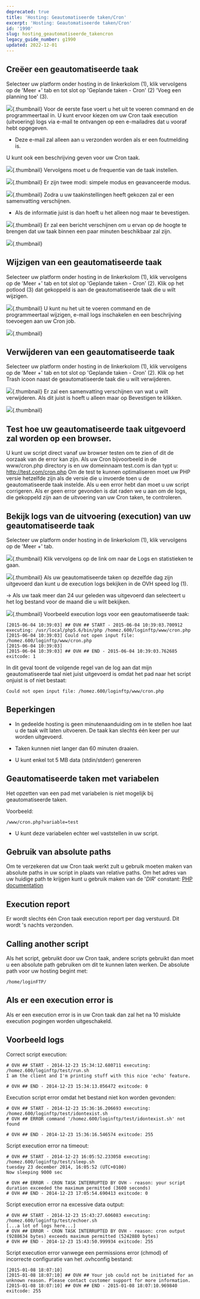 ```yaml
---
deprecated: true
title: 'Hosting: Geautomatiseerde taken/Cron'
excerpt: 'Hosting: Geautomatiseerde taken/Cron'
id: '1990'
slug: hosting_geautomatiseerde_takencron
legacy_guide_number: g1990
updated: 2022-12-01
---
```



## Creëer een geautomatiseerde taak
Selecteer uw platform onder hosting in de linkerkolom (1), klik vervolgens op de 'Meer +' tab en tot slot op 'Geplande taken - Cron' (2) 'Voeg een planning toe' (3).

![](images/3261.png){.thumbnail}
Voor de eerste fase voert u het uit te voeren command en de programmeertaal in. U kunt ervoor kiezen om uw Cron taak execution  (uitvoering) logs via e-mail te ontvangen op een e-mailadres dat u vooraf hebt opgegeven. 


- Deze e-mail zal alleen aan u verzonden worden als er een foutmelding is.


U kunt ook een beschrijving geven voor uw Cron taak.

![](images/3262.png){.thumbnail}
Vervolgens moet u de frequentie van de taak instellen.

![](images/3264.png){.thumbnail}
Er zijn twee modi: simpele modus en geavanceerde modus.

![](images/3265.png){.thumbnail}
Zodra u uw taakinstellingen heeft gekozen zal er een samenvatting verschijnen. 


- Als de informatie juist is dan hoeft u het alleen nog maar te bevestigen.



![](images/3266.png){.thumbnail}
Er zal een bericht verschijnen om u ervan op de hoogte te brengen dat uw taak binnen een paar minuten beschikbaar zal zijn.

![](images/3267.png){.thumbnail}


## Wijzigen van een geautomatiseerde taak
Selecteer uw platform onder hosting in de linkerkolom (1), klik vervolgens op de 'Meer +' tab en tot slot op 'Geplande taken - Cron' (2). Klik op het potlood (3) dat gekoppeld is aan de geautomatiseerde taak die u wilt wijzigen.

![](images/3268.png){.thumbnail}
U kunt nu het uit te voeren command en de programmeertaal wijzigen, e-mail logs inschakelen en een beschrijving toevoegen aan uw Cron job.

![](images/3269.png){.thumbnail}


## Verwijderen van een geautomatiseerde taak
Selecteer uw platform onder hosting in de linkerkolom (1), klik vervolgens op de 'Meer +' tab en tot slot op 'Geplande taken - Cron' (2). Klik op het Trash icoon naast de geautomatiseerde taak die u wilt verwijderen.

![](images/3270.png){.thumbnail}
Er zal een samenvatting verschijnen van wat u wilt verwijderen. Als dit juist is hoeft u alleen maar op Bevestigen te klikken.

![](images/3271.png){.thumbnail}


## Test hoe uw geautomatiseerde taak uitgevoerd zal worden op een browser.
U kunt uw script direct vanaf uw browser testen om te zien of dit de oorzaak van de error kan zijn. 
Als uw Cron bijvoorbeeld in de www/cron.php directory is en uw domeinnaam test.com is dan typt u: 
http://test.com/cron.php
Om de test te kunnen optimaliseren moet uw PHP versie hetzelfde zijn als de versie die u invoerde toen u de geautomatiseerde taak instelde.
Als u een error hebt dan moet u uw script corrigeren. Als er geen error gevonden is dat raden we u aan om de logs, die gekoppeld zijn aan de uitvoering van uw Cron taken, te controleren.


## Bekijk logs van de uitvoering (execution) van uw geautomatiseerde taak
Selecteer uw platform onder hosting in de linkerkolom (1), klik vervolgens op de 'Meer +' tab.

![](images/4012.png){.thumbnail}
Klik vervolgens op de link om naar de Logs en statistieken te gaan.

![](images/4013.png){.thumbnail}
Als uw geautomatiseerde taken op dezelfde dag zijn uitgevoerd dan kunt u de execution logs bekijken in de OVH speed log (1). 

-> Als uw taak meer dan 24 uur geleden was uitgevoerd dan selecteert u het log bestand voor de maand die u wilt bekijken.

![](images/3274.png){.thumbnail}
Voorbeeld execution logs voor een geautomatiseerde taak:

```
[2015-06-04 10:39:03] ## OVH ## START - 2015-06-04 10:39:03.700912 executing: /usr/local/php5.6/bin/php /homez.600/loginftp/www/cron.php
[2015-06-04 10:39:03] Could not open input file: /homez.600/loginftp/www/cron.php
[2015-06-04 10:39:03]
[2015-06-04 10:39:03] ## OVH ## END - 2015-06-04 10:39:03.762685 exitcode: 1
```


In dit geval toont de volgende regel van de log aan dat mijn geautomatiseerde taal niet juist uitgevoerd is omdat het pad naar het script onjuist is of niet bestaat: 


```
Could not open input file: /homez.600/loginftp/www/cron.php
```




## Beperkingen

- In gedeelde hosting is geen minutenaanduiding om in te stellen hoe laat u de taak wilt laten uitvoeren. De taak kan slechts één keer per uur worden uitgevoerd. 

- Taken kunnen niet langer dan 60 minuten draaien. 

- U kunt enkel tot 5 MB data (stdin/stderr) genereren




## Geautomatiseerde taken met variabelen
Het opzetten van een pad met variabelen is niet mogelijk bij geautomatiseerde taken. 

Voorbeeld:

```
/www/cron.php?variable=test
```



- U kunt deze variabelen echter wel vaststellen in uw script.




## Gebruik van absolute paths
Om te verzekeren dat uw Cron taak werkt zult u gebruik moeten maken van absolute paths in uw script in plaats van relative paths.
Om het adres van uw huidige path te krijgen kunt u gebruik maken van de '_DIR_' constant:
[PHP documentation](http://php.net/manual/en/language.constants.predefined.php)


## Execution report
Er wordt slechts één Cron taak execution report per dag verstuurd. Dit wordt 's nachts verzonden.


## Calling another script
Als het script, gebruikt door uw Cron taak, andere scripts gebruikt dan moet u een absolute path gebruiken om dit te kunnen laten werken. De absolute path voor uw hosting begint met: 


```
/home/loginFTP/
```




## Als er een execution error is
Als er een execution error is in uw Cron taak dan zal het na 10 mislukte execution pogingen worden uitgeschakeld.


## Voorbeeld logs
Correct script execution:

```
# OVH ## START - 2014-12-23 15:34:12.680711 executing: /homez.600/loginftp/test/run.sh
I am the client and I'm printing stuff with this nice 'echo' feature.

# OVH ## END - 2014-12-23 15:34:13.056472 exitcode: 0
```


Execution script error omdat het bestand niet kon worden gevonden:

```
# OVH ## START - 2014-12-23 15:36:16.206693 executing: /homez.600/loginftp/test/idontexist.sh
# OVH ## ERROR command '/homez.600/loginftp/test/idontexist.sh' not found

# OVH ## END - 2014-12-23 15:36:16.546574 exitcode: 255
```


Script execution error na timeout:

```
# OVH ## START - 2014-12-23 16:05:52.233058 executing: /homez.600/loginftp/test/sleep.sh
tuesday 23 december 2014, 16:05:52 (UTC+0100)
Now sleeping 9000 sec

# OVH ## ERROR - CRON TASK INTERRUPTED BY OVH - reason: your script duration exceeded the maximum permitted (3600 seconds)
# OVH ## END - 2014-12-23 17:05:54.690413 exitcode: 0
```


Script execution error na excessive data output:

```
# OVH ## START - 2014-12-23 15:43:27.606083 executing: /homez.600/loginftp/test/echoer.sh
[...a lot of logs here...]
# OVH ## ERROR - CRON TASK INTERRUPTED BY OVH - reason: cron output (9288634 bytes) exceeds maximum permitted (5242880 bytes)
# OVH ## END - 2014-12-23 15:43:50.999934 exitcode: 255
```


Script execution error vanwege een permissions error (chmod) of incorrecte configuratie van het .ovhconfig bestand:

```
[2015-01-08 18:07:10]
[2015-01-08 18:07:10] ## OVH ## Your job could not be initiated for an unknown reason. Please contact customer support for more information.
[2015-01-08 18:07:10] ## OVH ## END - 2015-01-08 18:07:10.969840 exitcode: 255
```



